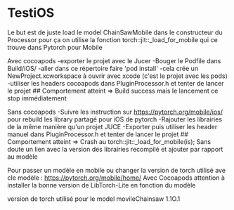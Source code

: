 # TestiOS

Le but est de juste load le model ChainSawMobile dans le constructeur du Processor
pour ça on utilise la fonction torch::jit::_load_for_mobile qui ce trouve dans Pytorch pour Mobile

Avec cocoapods
    -exporter le projet avec le Jucer
    -Bouger le Podfile dans Build/iOS/
    -aller dans ce répertoire faire 'pod install'
    -cela crée un NewProject.xcworkspace à ouvrir avec xcode (c'est le projet avec les pods)
    -utiliser les headers cocoapods dans PluginProcessor.h et tenter de lancer le projet
    ## Comportement atteint => Build success mais le lancement ce stop immédiatement

Sans cocoapods
    -Suivre les instruction sur https://pytorch.org/mobile/ios/ pour rebuild les library partagé pour iOS de pytorch
    -Rajouter les librairies de la même manière qu'un projet JUCE
    -Exporter puis utiliser les header manuel dans PluginProcessor.h et tenter de lancer le projet
    ## Comportement atteint => Crash au torch::jit::_load_for_mobile(is);
    Sans doute un lien avec la version des librairies recompilé et ajouter par rapport au modèle

Pour passer un modèle en mobile ou changer la version de torch utilisé ave cle modèle : https://pytorch.org/mobile/home/
Avec Cocoapods attention à installer la bonne version de LibTorch-Lite en fonction du modèle

version de torch utilisé pour le model movileChainsaw 1.1O.1